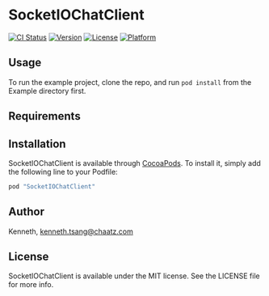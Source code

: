 # SocketIOChatClient

[![CI Status](http://img.shields.io/travis/Kenneth/SocketIOChatClient.svg?style=flat)](https://travis-ci.org/Kenneth/SocketIOChatClient)
[![Version](https://img.shields.io/cocoapods/v/SocketIOChatClient.svg?style=flat)](http://cocoapods.org/pods/SocketIOChatClient)
[![License](https://img.shields.io/cocoapods/l/SocketIOChatClient.svg?style=flat)](http://cocoapods.org/pods/SocketIOChatClient)
[![Platform](https://img.shields.io/cocoapods/p/SocketIOChatClient.svg?style=flat)](http://cocoapods.org/pods/SocketIOChatClient)

## Usage

To run the example project, clone the repo, and run `pod install` from the Example directory first.

## Requirements

## Installation

SocketIOChatClient is available through [CocoaPods](http://cocoapods.org). To install
it, simply add the following line to your Podfile:

```ruby
pod "SocketIOChatClient"
```

## Author

Kenneth, kenneth.tsang@chaatz.com

## License

SocketIOChatClient is available under the MIT license. See the LICENSE file for more info.
